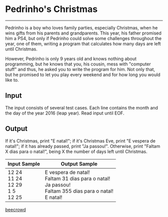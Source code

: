 # Pedrinho's Christmas

---

Pedrinho is a boy who loves family parties, especially Christmas, when he wins gifts from his parents and grandparents. This year, his father promised him a PS4, but only if Pedrinho could solve some challenges throughout the year, one of them, writing a program that calculates how many days are left until Christmas.

However, Pedrinho is only 9 years old and knows nothing about programming, but he knows that you, his cousin, mess with "computer stuff" and thus, he asked you to write the program for him. Not only that, but he promised to let you play every weekend and for how long you would like to.

## Input

The input consists of several test cases. Each line contains the month and the day of the year 2016 (leap year). Read input until EOF.

## Output

If it's Christmas, print "E natal!"; if it's Christmas Eve, print "E vespera de natal!"; if it has already passed, print "Ja passou!". Otherwise, print "Faltam X dias para o natal!", being X the number of days left until Christmas.

| Input Sample                                    | Output Sample                                                                                                          |
| ----------------------------------------------- | ---------------------------------------------------------------------------------------------------------------------- |
| 12 24<br/> 11 24<br/> 12 29<br/> 1 5<br/> 12 25 | E vespera de natal!<br/> Faltam 31 dias para o natal!<br/> Ja passou!<br/> Faltam 355 dias para o natal!<br/> E natal! |

[beecrowd](https://www.beecrowd.com.br/judge/en/problems/view/2139)
